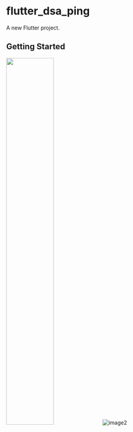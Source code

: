 # flutter_dsa_ping

A new Flutter project.

## Getting Started

[<img src="https://i.ytimg.com/vi/Hc79sDi3f0U/maxresdefault.jpg" width="50%">](https://www.youtube.com/watch?v=RpUnKk6oUmM&list=LL&index=9 "Now in Android: 55")
![image2](https://user-images.githubusercontent.com/13381610/175556617-c114e227-efa1-48b2-b0c2-0f83352318c5.jpeg)
